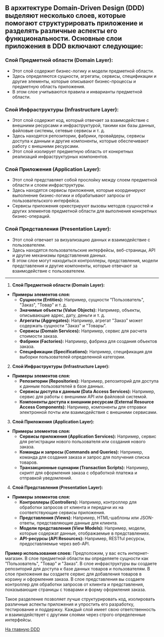 ## В архитектуре Domain-Driven Design (DDD) выделяют несколько слоев, которые помогают структурировать приложение и разделять различные аспекты его функциональности. Основные слои приложения в DDD включают следующие:

### Слой Предметной области (Domain Layer):

- Этот слой содержит бизнес-логику и модели предметной области.
- Здесь определяются сущности, агрегаты, сервисы, спецификации и другие элементы, которые описывают бизнес-процессы и
  предметную область приложения.
- В этом слое учитываются правила и инварианты предметной области.

### Слой Инфраструктуры (Infrastructure Layer):

- Этот слой содержит код, который отвечает за взаимодействие с внешними ресурсами и инфраструктурой, такими как базы
  данных, файловые системы, сетевые сервисы и т. д.
- Здесь находятся репозитории, фабрики, провайдеры, сервисы доступа к данным и другие компоненты, которые обеспечивают
  работу с внешними ресурсами.
- Этот слой изолирует предметную область от конкретных реализаций инфраструктурных компонентов.

### Слой Приложения (Application Layer):

- Этот слой представляет собой прослойку между слоем предметной области и слоем инфраструктуры.
- Здесь находятся сервисы приложения, которые координируют выполнение бизнес-логики и обрабатывают запросы от
  пользовательского интерфейса.
- Сервисы приложения оркестрируют вызовы методов сущностей и других элементов предметной области для выполнения
  конкретных бизнес-операций.

### Слой Представления (Presentation Layer):

- Этот слой отвечает за визуализацию данных и взаимодействие с пользователем.
- Здесь находятся пользовательские интерфейсы, веб-страницы, API и другие механизмы представления данных.
- В этом слое могут находиться контроллеры, представления, модели представления и другие компоненты, которые отвечают за
  взаимодействие с пользователем.
---
1. **Слой Предметной области (Domain Layer):**

- **Примеры элементов слоя:**
    - **Сущности (Entities):** Например, сущности "Пользователь", "Заказ", "Товар" и т. д.
    - **Значимые объекты (Value Objects):** Например, объекты, описывающие адрес, дату, деньги и т. д.
    - **Агрегаты (Aggregates):** Например, агрегат "Заказ" может содержать сущности "Заказ" и "Товары".
    - **Сервисы (Domain Services):** Например, сервис для расчета стоимости заказа.
    - **Фабрики (Factories):** Например, фабрика для создания объектов заказа.
    - **Спецификации (Specifications):** Например, спецификация для выборки пользователей определенной категории.

2. **Слой Инфраструктуры (Infrastructure Layer):**

- **Примеры элементов слоя:**
    - **Репозитории (Repositories):** Например, репозиторий для доступа к данным пользователей в базе данных.
    - **Сервисы доступа к данным (Data Access Services):** Например, сервис для работы с внешними API или файловой
      системой.
    - **Компоненты доступа к внешним ресурсам (External Resource Access Components):** Например, компоненты для отправки
      электронной почты или взаимодействия с внешними сервисами.

3. **Слой Приложения (Application Layer):**

- **Примеры элементов слоя:**
    - **Сервисы приложения (Application Services):** Например, сервис для регистрации нового пользователя или создания
      нового заказа.
    - **Команды и запросы (Commands and Queries):** Например, команда для создания заказа и запрос для получения списка
      товаров.
    - **Транзакционные сценарии (Transaction Scripts):** Например, скрипт для оформления заказа с обработкой платежа и
      отправкой уведомлений.

4. **Слой Представления (Presentation Layer):**

- **Примеры элементов слоя:**
    - **Контроллеры (Controllers):** Например, контроллер для обработки запросов от клиента и передачи их на
      соответствующие сервисы приложения.
    - **Представления (Views):** Например, HTML-шаблоны или JSON-ответы, представляющие данные для клиента.
    - **Модели представления (View Models):** Например, модели, которые содержат данные, отображаемые в представлениях.
    - **API-ресурсы (API Resources):** Например, RESTful ресурсы, предоставляемые через веб-API.

**Пример использования слоев:**
Предположим, у вас есть интернет-магазин. В слое предметной области вы определяете сущности как "Пользователь", "Товар"
и "Заказ". В слое инфраструктуры вы создаете репозиторий для доступа к базе данных товаров и пользователям. В слое
приложения вы создаете сервис для добавления товаров в корзину и оформления заказа. В слое представления вы создаете
контроллер для обработки запросов от клиента и представления, показывающие страницы с товарами и форму оформления
заказа.

Такое разделение позволяет лучше структурировать код, изолировать различные аспекты приложения и упростить его
разработку, тестирование и поддержку. Каждый слой имеет свою ответственность и взаимодействует с другими слоями через
строго определенные интерфейсы.

[На главную DDD](main.md)